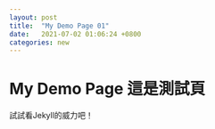 ```yaml
---
layout: post
title:  "My Demo Page 01"
date:   2021-07-02 01:06:24 +0800
categories: new
---
```

# My Demo Page 這是測試頁

試試看Jekyll的威力吧！